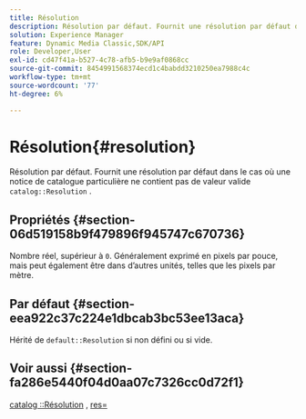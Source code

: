 ```yaml
---
title: Résolution
description: Résolution par défaut. Fournit une résolution par défaut dans le cas où un enregistrement de catalogue particulier ne contient pas de valeur de résolution de catalogue valide.
solution: Experience Manager
feature: Dynamic Media Classic,SDK/API
role: Developer,User
exl-id: cd47f41a-b527-4c78-afb5-b9e9af0868cc
source-git-commit: 8454991568374ecd1c4babdd3210250ea7988c4c
workflow-type: tm+mt
source-wordcount: '77'
ht-degree: 6%

---
```


# Résolution{#resolution}

Résolution par défaut. Fournit une résolution par défaut dans le cas où une notice de catalogue particulière ne contient pas de valeur valide `catalog::Resolution` .

## Propriétés {#section-06d519158b9f479896f945747c670736}

Nombre réel, supérieur à `0`. Généralement exprimé en pixels par pouce, mais peut également être dans d’autres unités, telles que les pixels par mètre.

## Par défaut {#section-eea922c37c224e1dbcab3bc53ee13aca}

Hérité de `default::Resolution` si non défini ou si vide.

## Voir aussi {#section-fa286e5440f04d0aa07c7326cc0d72f1}

[catalog ::Résolution](../../../../../ir-api/material-cat/image-rendering-api-ref/c-ir-material-catalog/c-ir-material-data-reference/r-ir-resolution-dataref.md#reference-6a2d64c2d72b438fade58a3391569da7) , [res=](../../../../../ir-api/http-protocol/image-rendering-api-ref/c-ir-http-protocol-ref/c-ir-http-protocol-command-reference/r-ir-res.md#reference-0ad9de8887144c83a6db97b4994f7c04)
